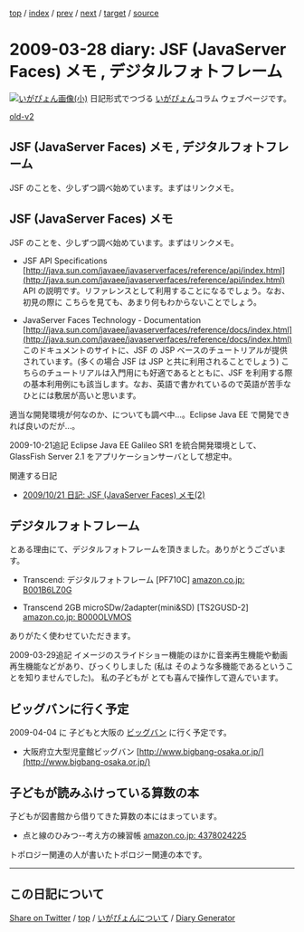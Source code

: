 [top](../index.html) 
 / [index](index.html) 
 / [prev](ig090326.html) 
 / [next](ig090403.html) 
 / [target](https://igapyon.github.io/diary/2009/ig090328.html) 
 / [source](https://github.com/igapyon/diary/blob/gh-pages/2009/ig090328.html.src.md) 

2009-03-28 diary: JSF (JavaServer Faces) メモ , デジタルフォトフレーム
=====================================================================================================
[![いがぴょん画像(小)](https://igapyon.github.io/diary/images/iga200306s.jpg "いがぴょん")](https://igapyon.github.io/diary/memo/memoigapyon.html) 日記形式でつづる [いがぴょん](https://igapyon.github.io/diary/memo/memoigapyon.html)コラム ウェブページです。

[old-v2](ig090328-orig.html)

## JSF (JavaServer Faces) メモ , デジタルフォトフレーム

JSF のことを、少しずつ調べ始めています。まずはリンクメモ。


## JSF (JavaServer Faces) メモ

JSF のことを、少しずつ調べ始めています。まずはリンクメモ。

* JSF API Specifications
  [http://java.sun.com/javaee/javaserverfaces/reference/api/index.html](http://java.sun.com/javaee/javaserverfaces/reference/api/index.html)
  API の説明です。リファレンスとして利用することになるでしょう。なお、初見の際に こちらを見ても、あまり何もわからないことでしょう。
  
* JavaServer Faces Technology - Documentation
  [http://java.sun.com/javaee/javaserverfaces/reference/docs/index.html](http://java.sun.com/javaee/javaserverfaces/reference/docs/index.html)
  このドキュメントのサイトに、JSF の JSP ベースのチュートリアルが提供されています。(多くの場合 JSF は JSP と共に利用されることでしょう)
  こちらのチュートリアルは入門用にも好適であるとともに、JSF を利用する際の基本利用例にも該当します。なお、英語で書かれているので英語が苦手なひとには敷居が高いと思います。

適当な開発環境が何なのか、についても調べ中…。Eclipse Java EE で開発できれば良いのだが…。

2009-10-21追記 Eclipse Java EE Galileo SR1 を統合開発環境として、GlassFish Server 2.1 をアプリケーションサーバとして想定中。

関連する日記

* [2009/10/21 日記: JSF (JavaServer Faces) メモ(2)](ig091021.html)

## デジタルフォトフレーム

とある理由にて、デジタルフォトフレームを頂きました。ありがとうございます。

* Transcend: デジタルフォトフレーム [PF710C]
  [amazon.co.jp: B001B6LZ0G](http://www.amazon.co.jp/exec/obidos/ASIN/B001B6LZ0G/igapyondiary-22)
  
* Transcend 2GB microSDw/2adapter(mini&SD) [TS2GUSD-2]
  [amazon.co.jp: B000OLVMOS](http://www.amazon.co.jp/exec/obidos/ASIN/B000OLVMOS/igapyondiary-22)

ありがたく使わせていただきます。

2009-03-29追記 イメージのスライドショー機能のほかに音楽再生機能や動画再生機能などがあり、びっくりしました (私は そのような多機能であるということを知りませんでした)。 私の子どもが とても喜んで操作して遊んでいます。

## ビッグバンに行く予定

2009-04-04 に 子どもと大阪の [ビッグバン](http://www.bigbang-osaka.or.jp/) に行く予定です。

* 大阪府立大型児童館ビッグバン
  [http://www.bigbang-osaka.or.jp/](http://www.bigbang-osaka.or.jp/)

## 子どもが読みふけっている算数の本

子どもが図書館から借りてきた算数の本にはまっています。

* 点と線のひみつ--考え方の練習帳
  [amazon.co.jp: 4378024225](http://www.amazon.co.jp/exec/obidos/ASIN/4378024225/igapyondiary-22)

トポロジー関連の人が書いたトポロジー関連の本です。

----------------------------------------------------------------------------------------------------

## この日記について

[Share on Twitter](https://twitter.com/intent/tweet?hashtags=igapyon%2Cdiary%2C%E3%81%84%E3%81%8C%E3%81%B4%E3%82%87%E3%82%93&text=JSF+%28JavaServer+Faces%29+%E3%83%A1%E3%83%A2+%2C+%E3%83%87%E3%82%B8%E3%82%BF%E3%83%AB%E3%83%95%E3%82%A9%E3%83%88%E3%83%95%E3%83%AC%E3%83%BC%E3%83%A0&url=https%3A%2F%2Figapyon.github.io%2Fdiary%2F2009%2Fig090328.html) / [top](../index.html) / [いがぴょんについて](https://igapyon.github.io/diary/memo/memoigapyon.html) / [Diary Generator](https://github.com/igapyon/igapyonv3)
